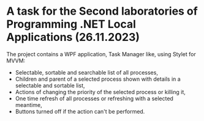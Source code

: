 # A task for the Second laboratories of Programming .NET Local Applications (26.11.2023)

The project contains a WPF application, Task Manager like, using Stylet for MVVM:
- Selectable, sortable and searchable list of all processes,
- Children and parent of a selected process shown with details in a selectable and sortable list,
- Actions of changing the priority of the selected process or killing it,
- One time refresh of all processes or refreshing with a selected meantime,
- Buttons turned off if the action can't be performed.
